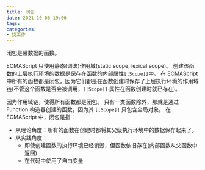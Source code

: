 ```yaml
---
title: 闭包
date: 2021-10-06 19:06
tags:
categories:
- 找工作
---
```


闭包是带数据的函数。

ECMAScript 只使用静态(词法)作用域(static scope, lexical scope)。 创建该函数的上层执行环境的数据是保存在函数的内部属性`[[Scope]]`中。 在 ECMAScript 中所有的函数都是闭包，因为它们都是在函数创建时保存了上层执行环境的作用域链(不管这个函数是否会被调用，`[[Scope]]` 属性在函数创建时就已存在)。

因为作用域链，使得所有函数都是闭包。 只有一类函数除外，那就是通过 Function 构造器创建的函数，因为其 `[[Scope]]` 只包含全局对象。 在 ECMAScript 中，闭包是指：
- 从理论角度：所有的函数在创建时都将其父级执行环境中的数据保存起来了。
- 从实践角度：
  - 即使创建函数的执行环境已经销毁，但函数依旧存在(内部函数从父函数中返回)
  - 在代码中使用了自由变量